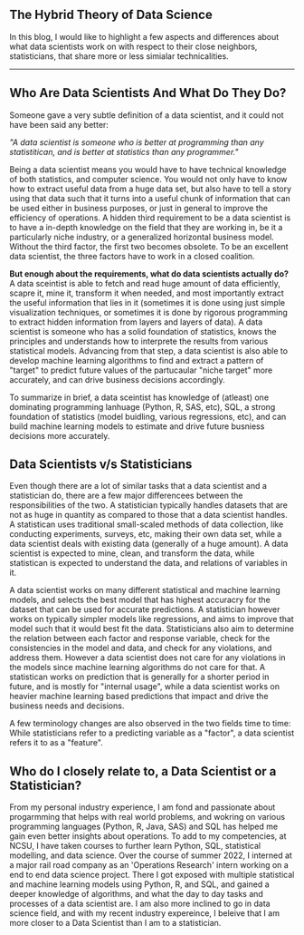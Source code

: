 ## The Hybrid Theory of Data Science

In this blog, I would like to highlight a few aspects and differences about what data scientists work on with respect to their close neighbors, statisticians, that share more or less simialar technicalities.

---

## Who Are Data Scientists And What Do They Do?

Someone gave a very subtle definition of a data scientist, and it could not have been said any better:  

*"A data scientist is someone who is better at programming than any statistitican, and is better at statistics than any programmer."*

Being a data scientist means you would have to have technical knowledge of both statistics, and computer science. You would not only have to know how to extract useful data from a huge data set, but also have to tell a story using that data such that it turns into a useful chunk of information that can be used either in business purposes, or just in general to improve the efficiency of operations. 
A hidden third requirement to be a data scientist is to have a in-depth knowledge on the field that they are working in, be it a particularly niche industry, or a generalized horizontal business model. Without the third factor, the first two becomes obsolete. To be an excellent data scientist, the three factors have to work in a closed coalition.

**But enough about the requirements, what do data scientists actually do?**  
A data sceintist is able to fetch and read huge amount of data efficiently, scapre it, mine it, transform it when needed, and most importantly extract the useful information that lies in it (sometimes it is done using just simple visualization techniques, or sometimes it is done by rigorous programming to extract hidden information from layers and layers of data). A data scientist is someone who has a solid foundation of statistics, knows the principles and understands how to interprete the results from various statistical models. Advancing from that step, a data scientist is also able to develop machine learning algorithms to find and extract a pattern of "target" to predict future values of the partucaular "niche target" more accurately, and can drive business decisions accordingly.

To summarize in brief, a data sceintist has knowledge of (atleast) one dominating programming lanhuage (Python, R, SAS, etc), SQL, a strong foundation of statistics (model buidling, various regressions, etc), and can build machine learning models to estimate and drive future busniess decisions more accurately.


## Data Scientists v/s Statisticians

Even though there are a lot of similar tasks that a data scientist and a statistician do, there are a few major differencees between the responsibilities of the two. A statistician typically handles datasets that are not as huge in quantity as compared to those that a data scientist handles. A statistican uses traditional small-scaled methods of data collection, like conducting experiments, surveys, etc, making their own data set, while a data scientist deals with existing data (generally of a huge amount). A data scientist is expected to mine, clean, and transform the data, while statistican is expected to understand the data, and relations of variables in it.

A data scientist works on many different statistical and machine learning models, and selects the best model that has highest accuracry for the dataset that can be used for accurate predictions. A statistician however works on typically simpler models like regressions, and aims to improve that model such that it would best fit the data. Statisticians also aim to determine the relation between each factor and response variable, check for the consistencies in the model and data, and check for any violations, and address them. However a data scientist does not care for any violations in the models since machine learning algorithms do not care for that.  A statistican works on prediction that is generally for a shorter period in future, and is mostly for "internal usage", while a data scientist works on heavier machine learning based predictions that impact and drive the business needs and decisions.

A few terminology changes are also observed in the two fields time to time: While statisticians refer to a predicting variable as a "factor", a data scientist refers it to as a "feature".


## Who do I closely relate to, a Data Scientist or a Statistician?

From my personal industry experience, I am fond and passionate about progarmming that helps with real world problems, and wokring on various programming languages (Python, R, Java, SAS) and SQL has helped me gain even better insights about operations. To add to my competencies, at NCSU, I have taken courses to further learn Python, SQL, statistical modelling, and data science. Over the course of summer 2022, I interned at a major rail road company as an 'Operations Research' intern working on a end to end data science project. 
There I got exposed with multiple statistical and machine learning models using Python, R, and SQL, and gained a deeper knowledge of algorithms, and what the day to day tasks and processes of a data scientist are. I am also more inclined to go in data science field, and with my recent industry expereince, I beleive that I am more closer to a Data Scientist than I am to a statistician.
